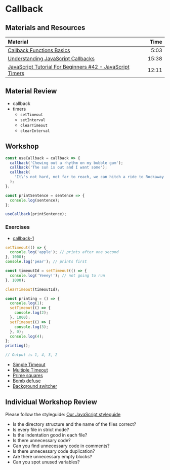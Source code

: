 # Callback

## Materials and Resources

| Material                                                                                                 |  Time |
| :------------------------------------------------------------------------------------------------------- | ----: |
| [Callback Functions Basics](https://www.youtube.com/watch?v=haz4SBcEYAw)                                 |  5:03 |
| [Understanding JavaScript Callbacks](https://www.youtube.com/watch?v=Nau-iEEgEoM)                        | 15:38 |
| [JavaScript Tutorial For Beginners #42 - JavaScript Timers](https://www.youtube.com/watch?v=Az5J_EkhYCY) | 12:11 |

## Material Review

- callback
- timers
  - `setTimeout`
  - `setInterval`
  - `clearTimeout`
  - `clearInterval`

## Workshop

```javascript
const useCallback = callback => {
  callback('Chewing out a rhythm on my bubble gum');
  callback('The sun is out and I want some');
  callback(
    'It\'s not hard, not far to reach, we can hitch a ride to Rockaway Beach'
  );
};

const printSentence = sentence => {
  console.log(sentence);
};

useCallback(printSentence);
```

### Exercises

- [callback-1](callback-1/callback-1.js)

```javascript
setTimeout(() => {
  console.log('apple'); // prints after one second
}, 1000);
console.log('pear'); // prints first
```

```javascript
const timeoutId = setTimeout(() => {
  console.log('Yeeey!'); // not going to run
}, 1000);

clearTimeout(timeoutId);
```

```javascript
const printing = () => {
  console.log(1);
  setTimeout(() => {
    console.log(2);
  }, 1000);
  setTimeout(() => {
    console.log(3);
  }, 0);
  console.log(4);
};
printing();

// Output is 1, 4, 3, 2
```

- [Simple Timeout](simple-timeout/simple-timeout.js)
- [Multiple Timeout](multiple-timeout/multiple-timeout.js)
- [Prime squares](prime-squares/README.md)
- [Bomb defuse](bomb-defuse/README.md)
- [Background switcher](background-switcher/README.md)

## Individual Workshop Review

Please follow the styleguide:
[Our JavaScript styleguide](../../styleguide/javascript.md)

- Is the directory structure and the name of the files correct?
- Is every file in strict mode?
- Is the indentation good in each file?
- Is there unnecessary code?
- Can you find unnecessary code in comments?
- Is there unnecessary code duplication?
- Are there unnecessary empty blocks?
- Can you spot unused variables?
